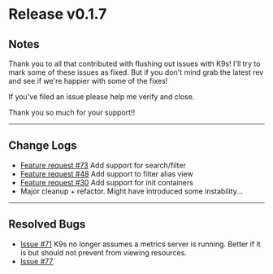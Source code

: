 # Release v0.1.7

## Notes

Thank you to all that contributed with flushing out issues with K9s! I'll try
to mark some of these issues as fixed. But if you don't mind grab the latest
rev and see if we're happier with some of the fixes!

If you've filed an issue please help me verify and close.

Thank you so much for your support!!

---

## Change Logs

* [Feature request #73](https://github.com/derailed/k9s/issues/73) Add support for search/filter
* [Feature request #48](https://github.com/derailed/k9s/issues/48) Add support to filter alias view
* [Feature request #30](https://github.com/derailed/k9s/issues/30) Add support for init containers
* Major cleanup + refactor. Might have introduced some instability...

---

## Resolved Bugs

* [Issue #71](https://github.com/derailed/k9s/issues/71) K9s no longer assumes a metrics server is
  running. Better if it is but should not prevent from viewing resources.
* [Issue #77](https://github.com/derailed/k9s/issues/77)
